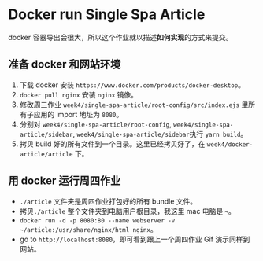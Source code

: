 # Docker run Single Spa Article

docker 容器导出会很大，所以这个作业就以描述**如何实现**的方式来提交。

## 准备 docker 和网站环境

1. 下载 docker 安装 `https://www.docker.com/products/docker-desktop`。
2. `docker pull nginx` 安装 `nginx` 镜像。
3. 修改周三作业 `week4/single-spa-article/root-config/src/index.ejs` 里所有子应用的 import 地址为 `8080`。
4. 分别对 `week4/single-spa-article/root-config`, `week4/single-spa-article/sidebar`, `week4/single-spa-article/sidebar`执行 `yarn build`。
5. 拷贝 build 好的所有文件到一个目录。这里已经拷贝好了，在 `week4/docker-article/article` 下。

## 用 docker 运行周四作业

- `./article` 文件夹是周四作业打包好的所有 bundle 文件。
- 拷贝`./article` 整个文件夹到电脑用户根目录，我这里 mac 电脑是 `~`。
- `docker run -d -p 8080:80 --name webserver -v ~/article:/usr/share/nginx/html nginx`。
- go to `http://localhost:8080`，即可看到跟上一个周四作业 Gif 演示同样到网站。
